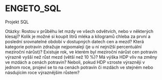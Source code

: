# ENGETO_SQL
Projekt SQL




Otázky:
Rostou v průběhu let mzdy ve všech odvětvích, nebo v některých klesají?
Kolik je možné si koupit litrů mléka a kilogramů chleba za první a poslední srovnatelné období v dostupných datech cen a mezd?
Která kategorie potravin zdražuje nejpomaleji (je u ní nejnižší percentuální meziroční nárůst)?
Existuje rok, ve kterém byl meziroční nárůst cen potravin výrazně vyšší než růst mezd (větší než 10 %)?
Má výška HDP vliv na změny ve mzdách a cenách potravin? Neboli, pokud HDP vzroste výrazněji v jednom roce, projeví se to na cenách potravin či mzdách ve stejném nebo násdujícím roce výraznějším růstem?
